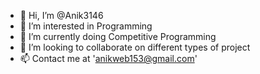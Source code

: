 - 👋 Hi, I’m @Anik3146
- 👀 I’m interested in Programming 
- 🌱 I’m currently doing Competitive Programming
- 💞️ I’m looking to collaborate on different types of project 
- 📫 Contact me at 'anikweb153@gmail.com'

<!---
Anik3146/Anik3146 is a ✨ special ✨ repository because its `README.md` (this file) appears on your GitHub profile.
You can click the Preview link to take a look at your changes.
--->
